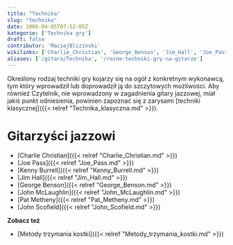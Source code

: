 ```yaml
---
title: "Technika"
slug: "technika"
date: 2006-04-05T07:52:05Z
kategorie: ['Technika gry']
draft: false
contributor: 'MaciejBlizinski'
wikilinks: ['Charlie_Christian', 'George_Benson', 'Jim_Hall', 'Joe_Pass', 'John_McLaughlin', 'John_Scofield', 'Kenny_Burrell', 'Metody_trzymania_kostki', 'Pat_Metheny', 'technika_klasyczna']
aliases: ['/gitara/Technika', '/rozne-techniki-gry-na-gitarze']
---
```

Określony rodzaj techniki gry kojarzy się na ogół z konkretnym
wykonawcą, tym który wprowadził lub doprowadził ją do szczytowych
możliwości. Aby również Czytelnik, nie wprowadzony w zagadnienia gitary
jazzowej, miał jakiś punkt odniesienia, powinien zapoznać się z zarysami
[techniki klasycznej]({{< relref "Technika_klasyczna.md" >}}).

# Gitarzyści jazzowi

  - [Charlie Christian]({{< relref "Charlie_Christian.md" >}})
  - [Joe Pass]({{< relref "Joe_Pass.md" >}})
  - [Kenny Burrell]({{< relref "Kenny_Burrell.md" >}})
  - [Jim Hall]({{< relref "Jim_Hall.md" >}})
  - [George Benson]({{< relref "George_Benson.md" >}})
  - [John McLaughlin]({{< relref "John_McLaughlin.md" >}})
  - [Pat Metheny]({{< relref "Pat_Metheny.md" >}})
  - [John Scofield]({{< relref "John_Scofield.md" >}})

**Zobacz też**

  - [Metody trzymania kostki]({{< relref "Metody_trzymania_kostki.md" >}})

